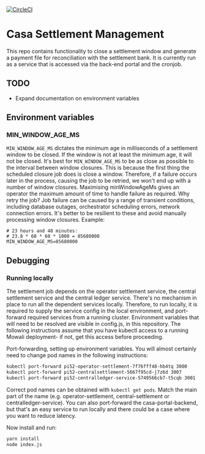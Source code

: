 [![CircleCI](https://circleci.com/gh/mojaloop/settlement-management.svg?style=svg)](https://circleci.com/gh/mojaloop/settlement-management)

# Casa Settlement Management
This repo contains functionality to close a settlement window and generate a payment file for
reconciliation with the settlement bank. It is currently run as a service that is accessed via the back-end portal and the cronjob.

## TODO
* Expand documentation on environment variables

## Environment variables

### MIN_WINDOW_AGE_MS
`MIN_WINDOW_AGE_MS` dictates the minimum age in milliseconds of a settlement window to be closed.
If the window is not at least the minimum age, it will not be closed.  It's best for
`MIN_WINDOW_AGE_MS` to be as close as possible to the interval between window closures.  This is
because the first thing the scheduled closure job does is close a window. Therefore, if a failure
occurs later in the process, causing the job to be retried, we won't end up with a number of window
closures. Maximising minWindowAgeMs gives an operator the maximum amount of time to handle failure
as required. Why retry the job? Job failure can be caused by a range of transient conditions,
including database outages, orchestrator scheduling errors, network connection errors. It's better
to be resilient to these and avoid manually processing window closures. Example:
```
# 23 hours and 48 minutes:
# 23.8 * 60 * 60 * 1000 = 85680000
MIN_WINDOW_AGE_MS=85680000
```

## Debugging

### Running locally
The settlement job depends on the operator settlement service, the central settlement service and
the central ledger service. There's no mechanism in place to run all the dependent services
locally. Therefore, to run locally, it is required to supply the service config in the local
environment, and port-forward required services from a running cluster. Environment variables that
will need to be resolved are visible in config.js, in this repository. The following instructions
assume that you have kubectl access to a running Mowali deployment- if not, get this access before
proceeding.

Port-forwarding, setting up environment variables. You will almost certainly need to change pod
names in the following instructions:
```bash
kubectl port-forward pi52-operator-settlement-7f76fff48-hb4tq 3000
kubectl port-forward pi52-centralsettlement-5667f95cd-j7z6d 3007
kubectl port-forward pi52-centralledger-service-5749566cb7-t5cqb 3001
```
Correct pod names can be obtained with `kubectl get pods`. Match the main part of the name (e.g.
operator-settlement, central-settlement or centralledger-service). You can also port-forward the casa-portal-backend, but that's an easy service to run locally and there could be a case where you want to reduce latency.

Now install and run:
```bash
yarn install
node index.js
```
